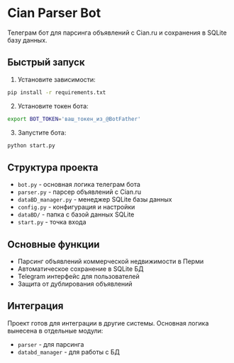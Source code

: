 # Cian Parser Bot

Телеграм бот для парсинга объявлений с Cian.ru и сохранения в SQLite базу данных.

## Быстрый запуск

1. Установите зависимости:
```bash
pip install -r requirements.txt
```

2. Установите токен бота:
```bash
export BOT_TOKEN='ваш_токен_из_@BotFather'
```

3. Запустите бота:
```bash
python start.py
```

## Структура проекта

- `bot.py` - основная логика телеграм бота
- `parser.py` - парсер объявлений с Cian.ru
- `dataBD_manager.py` - менеджер SQLite базы данных
- `config.py` - конфигурация и настройки
- `dataBD/` - папка с базой данных SQLite
- `start.py` - точка входа

## Основные функции

- Парсинг объявлений коммерческой недвижимости в Перми
- Автоматическое сохранение в SQLite БД
- Telegram интерфейс для пользователей
- Защита от дублирования объявлений

## Интеграция

Проект готов для интеграции в другие системы. Основная логика вынесена в отдельные модули:
- `parser` - для парсинга
- `databd_manager` - для работы с БД 